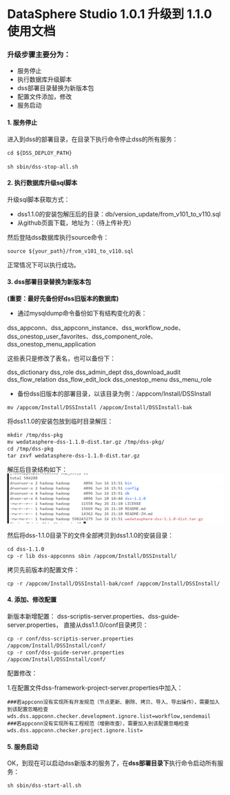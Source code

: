 # DataSphere Studio 1.0.1 升级到 1.1.0 使用文档

### 升级步骤主要分为：
- 服务停止
- 执行数据库升级脚本
- dss部署目录替换为新版本包
- 配置文件添加，修改
- 服务启动

#### 1. 服务停止
进入到dss的部署目录，在目录下执行命令停止dss的所有服务：
```shell
cd ${DSS_DEPLOY_PATH}

sh sbin/dss-stop-all.sh
```
#### 2. 执行数据库升级sql脚本

升级sql脚本获取方式：

- dss1.1.0的安装包解压后的目录：db/version_update/from_v101_to_v110.sql
- 从github页面下载，地址为：（待上传补充）

然后登陆dss数据库执行source命令：

```roomsql
source ${your_path}/from_v101_to_v110.sql
```
正常情况下可以执行成功。

#### 3. dss部署目录替换为新版本包

**(重要：最好先备份好dss旧版本的数据库)**

- 通过mysqldump命令备份如下有结构变化的表：

dss_appconn、dss_appconn_instance、dss_workflow_node、dss_onestop_user_favorites、dss_component_role、dss_onestop_menu_application



这些表只是修改了表名，也可以备份下：

dss_dictionary
dss_role 
dss_admin_dept
dss_download_audit 
dss_flow_relation
dss_flow_edit_lock 
dss_onestop_menu 
dss_menu_role

- 备份dss旧版本的部署目录，以该目录为例：/appcom/Install/DSSInstall
```shell
mv /appcom/Install/DSSInstall /appcom/Install/DSSInstall-bak
```

将dss1.1.0的安装包放到临时目录解压：
```shell
mkdir /tmp/dss-pkg
mv wedatasphere-dss-1.1.0-dist.tar.gz /tmp/dss-pkg/
cd /tmp/dss-pkg
tar zxvf wedatasphere-dss-1.1.0-dist.tar.gz
```
解压后目录结构如下：
![img.png](../Images/安装部署/DolphinschedulerAppConn部署/img.png)

然后将dss-1.1.0目录下的文件全部拷贝到dss1.1.0的安装目录：
```shell
cd dss-1.1.0
cp -r lib dss-appconns sbin /appcom/Install/DSSInstall/
```

拷贝先前版本的配置文件：
```shell
cp -r /appcom/Install/DSSInstall-bak/conf /appcom/Install/DSSInstall/
```

#### 4. 添加、修改配置

新版本新增配置： dss-scriptis-server.properties、dss-guide-server.properties，
直接从dss1.1.0/conf目录拷贝：

```shell
cp -r conf/dss-scriptis-server.properties /appcom/Install/DSSInstall/conf/
cp -r conf/dss-guide-server.properties /appcom/Install/DSSInstall/conf/
```

配置修改：

1.在配置文件dss-framework-project-server.properties中加入：
```properties
###若appconn没有实现所有开发规范（节点更新、删除、拷贝、导入、导出操作），需要加入到该配置忽略检查
wds.dss.appconn.checker.development.ignore.list=workflow,sendemail
###若appconn没有实现所有工程规范（增删改查），需要加入到该配置忽略检查
wds.dss.appconn.checker.project.ignore.list=
```

#### 5. 服务启动
OK，到现在可以启动dss新版本的服务了，在**dss部署目录下**执行命令启动所有服务：

```shell
sh sbin/dss-start-all.sh 
```




